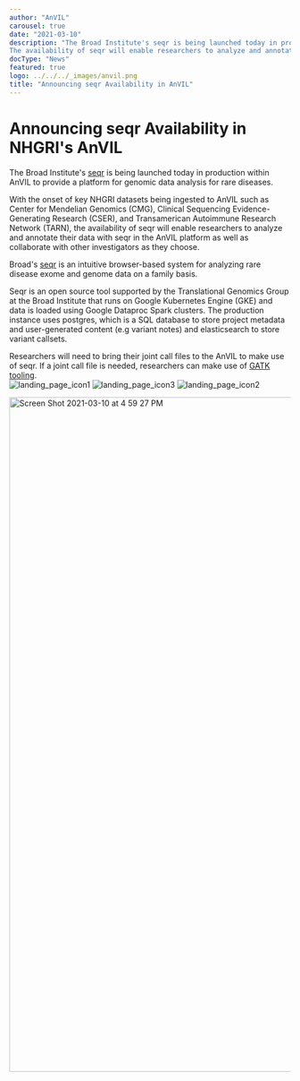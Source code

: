 ```yaml
---
author: "AnVIL"
carousel: true
date: "2021-03-10"
description: "The Broad Institute's seqr is being launched today in production within AnVIL to provide a platform for genomic data analysis for rare diseases.
The availability of seqr will enable researchers to analyze and annotate their data with seqr in the AnVIL platform as well as collaborate with other investigators as they choose."
docType: "News"
featured: true
logo: ../../../_images/anvil.png
title: "Announcing seqr Availability in AnVIL"
---
```


# Announcing seqr Availability in NHGRI's AnVIL

The Broad Institute's [seqr](https://seqr.broadinstitute.org/) is being launched today in production within AnVIL to provide a platform for genomic data analysis for rare diseases.

With the onset of key NHGRI datasets being ingested to AnVIL such as Center for Mendelian Genomics (CMG), 
Clinical Sequencing Evidence-Generating Research (CSER), and 
Transamerican Autoimmune Research Network (TARN), the availability of 
seqr will enable researchers to analyze and annotate their data with seqr in the AnVIL platform as well as collaborate with other investigators as they choose.

Broad's [seqr](https://seqr.broadinstitute.org/) is an intuitive browser-based system 
for analyzing rare disease exome and genome data on a family basis. 

Seqr is an open source tool supported by the Translational Genomics Group
at the Broad Institute that runs on Google Kubernetes Engine (GKE) and 
data is loaded using Google Dataproc Spark clusters. 
The production instance uses postgres, which is a SQL database to 
store project metadata and user-generated content (e.g variant notes)
and elasticsearch to store variant callsets.

Researchers will need to bring their joint call files to the AnVIL to make use of seqr. 
If a joint call file is needed, researchers can make use of [GATK tooling](https://anvilproject.org/learn/anvil-mooc/use-case-gatk).   
![landing_page_icon1](https://user-images.githubusercontent.com/70272257/110703609-fe4c0c00-81c1-11eb-81a8-fc9d9ffe3382.png)
![landing_page_icon3](https://user-images.githubusercontent.com/70272257/110703621-01df9300-81c2-11eb-80aa-13db7dc82238.png)
![landing_page_icon2](https://user-images.githubusercontent.com/70272257/110703632-03a95680-81c2-11eb-8cbc-7997e6de45a2.png)

<img width="1205" alt="Screen Shot 2021-03-10 at 4 59 27 PM" src="https://user-images.githubusercontent.com/70272257/110703659-0ad06480-81c2-11eb-9b24-743853500c27.png">
